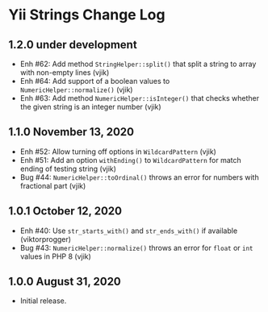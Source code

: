 # Yii Strings Change Log


## 1.2.0 under development

- Enh #62: Add method `StringHelper::split()` that split a string to array with non-empty lines (vjik)
- Enh #64: Add support of a boolean values to `NumericHelper::normalize()` (vjik)
- Enh #63: Add method `NumericHelper::isInteger()` that checks whether the given string is an integer number (vjik)

## 1.1.0 November 13, 2020

- Enh #52: Allow turning off options in `WildcardPattern` (vjik)
- Enh #51: Add an option `withEnding()` to `WildcardPattern` for match ending of testing string (vjik)
- Bug #44: `NumericHelper::toOrdinal()` throws an error for numbers with fractional part (vjik)

## 1.0.1 October 12, 2020

- Enh #40: Use `str_starts_with()` and `str_ends_with()` if available (viktorprogger)
- Bug #43: `NumericHelper::normalize()` throws an error for `float` or `int` values in PHP 8 (vjik)

## 1.0.0 August 31, 2020

- Initial release.


